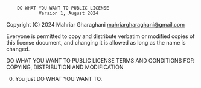         DO WHAT YOU WANT TO PUBLIC LICENSE 
                Version 1, August 2024 

Copyright (C) 2024 Mahriar Gharaghani <mahriargharaghani@gmail.com>

Everyone is permitted to copy and distribute verbatim or modified 
copies of this license document, and changing it is allowed as long 
as the name is changed. 

DO WHAT YOU WANT TO PUBLIC LICENSE 
TERMS AND CONDITIONS FOR COPYING, DISTRIBUTION AND MODIFICATION 

0. You just DO WHAT YOU WANT TO.
